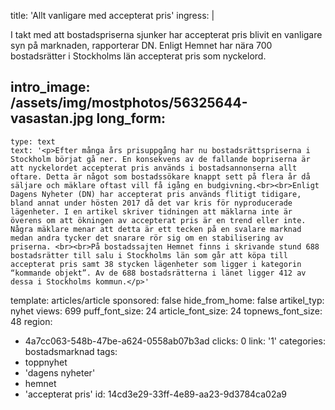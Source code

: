 title: 'Allt vanligare med accepterat pris'
ingress: |
  <p>I takt med att bostadspriserna sjunker har accepterat pris blivit en vanligare syn på marknaden, rapporterar DN. Enligt Hemnet har nära 700 bostadsrätter i Stockholms län accepterat pris som nyckelord.
  </p>
  
intro_image: /assets/img/mostphotos/56325644-vasastan.jpg
long_form:
  -
    type: text
    text: '<p>Efter många års prisuppgång har nu bostadsrättspriserna i Stockholm börjat gå ner. En konsekvens av de fallande bopriserna är att nyckelordet accepterat pris används i bostadsannonserna allt oftare. Detta är något som bostadssökare knappt sett på flera år då säljare och mäklare oftast vill få igång en budgivning.<br><br>Enligt Dagens Nyheter (DN) har accepterat pris används flitigt tidigare, bland annat under hösten 2017 då det var kris för nyproducerade lägenheter. I en artikel skriver tidningen att mäklarna inte är överens om att ökningen av accepterat pris är en trend eller inte. Några mäklare menar att detta är ett tecken på en svalare marknad medan andra tycker det snarare rör sig om en stabilisering av priserna. <br><br>På bostadssajten Hemnet finns i skrivande stund 688 bostadsrätter till salu i Stockholms län som går att köpa till accepterat pris samt 38 stycken lägenheter som ligger i kategorin “kommande objekt”. Av de 688 bostadsrätterna i länet ligger 412 av dessa i Stockholms kommun.</p>'
template: articles/article
sponsored: false
hide_from_home: false
artikel_typ: nyhet
views: 699
puff_font_size: 24
article_font_size: 24
topnews_font_size: 48
region:
  - 4a7cc063-548b-47be-a624-0558ab07b3ad
clicks: 0
link: '1'
categories: bostadsmarknad
tags:
  - toppnyhet
  - 'dagens nyheter'
  - hemnet
  - 'accepterat pris'
id: 14cd3e29-33ff-4e89-aa23-9d3784ca02a9
